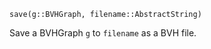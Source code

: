 ```
save(g::BVHGraph, filename::AbstractString)
```

Save a BVHGraph `g` to `filename` as a BVH file.
